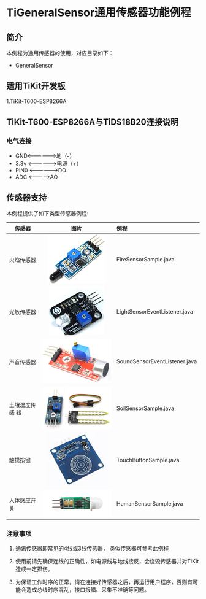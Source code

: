# TiGeneralSensor通用传感器功能例程

## 简介

本例程为通用传感器的使用，对应目录如下：

- GeneralSensor



## 适用TiKit开发板 

1.TiKit-T600-ESP8266A



## TiKit-T600-ESP8266A与TiDS18B20连接说明 

### 电气连接

- GND<------>地（-）
- 3.3v <------>电源（+）
- PIN0  <------>DO
- ADC <----->AO




## 传感器支持

本例程提供了如下类型传感器例程:

| 传感器      |                   图片                    | 例程                            |
| -------- | :-------------------------------------: | :---------------------------- |
| 火焰传感器    |  ![fire_sensor](./img/fire_sensor.png)  | FireSensorSample.java         |
| 光敏传感器    | ![light_sensor](./img/light_sensor.png) | LightSensorEventListener.java |
| 声音传感器    | ![sound_sensor](./img/sound_sensor.png) | SoundSensorEventListener.java |
| 土壤湿度传感 器 |  ![soil_sensor](./img/soil_sensor.png)  | SoilSensorSample.java         |
| 触摸按键     | ![touch_button](./img/touch_button.png) | TouchButtonSample.java        |
| 人体感应开关   | ![human_sensor](./img/human_sensor.png) | HumanSensorSample.java        |



### 注意事项

1. 通讯传感器即常见的4线或3线传感器， 类似传感器可参考此例程

2. 使用前请先确保连线的正确性，如电源线与地线接反，会烧毁传感器并对TiKit造成一定损伤。

3. 为保证工作时序的正常，请在连接好传感器之后，再运行用户程序，否则有可能会造成总线时序混乱，接口报错、采集不准确等问题。

   ​

